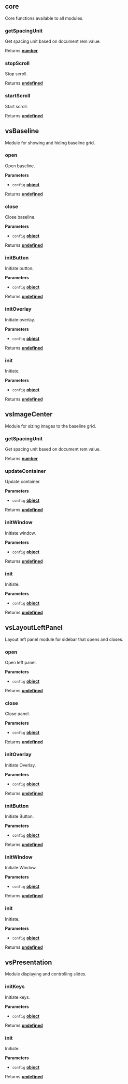 <!-- Generated by documentation.js. Update this documentation by updating the source code. -->

## core

Core functions available to all modules.

### getSpacingUnit

Get spacing unit based on document rem value.

Returns **[number](https://developer.mozilla.org/en-US/docs/Web/JavaScript/Reference/Global_Objects/Number)** 

### stopScroll

Stop scroll.

Returns **[undefined](https://developer.mozilla.org/en-US/docs/Web/JavaScript/Reference/Global_Objects/undefined)** 

### startScroll

Start scroll.

Returns **[undefined](https://developer.mozilla.org/en-US/docs/Web/JavaScript/Reference/Global_Objects/undefined)** 

## vsBaseline

Module for showing and hiding baseline grid.

### open

Open baseline.

**Parameters**

-   `config` **[object](https://developer.mozilla.org/en-US/docs/Web/JavaScript/Reference/Global_Objects/Object)** 

Returns **[undefined](https://developer.mozilla.org/en-US/docs/Web/JavaScript/Reference/Global_Objects/undefined)** 

### close

Close baseline.

**Parameters**

-   `config` **[object](https://developer.mozilla.org/en-US/docs/Web/JavaScript/Reference/Global_Objects/Object)** 

Returns **[undefined](https://developer.mozilla.org/en-US/docs/Web/JavaScript/Reference/Global_Objects/undefined)** 

### initButton

Initiate button.

**Parameters**

-   `config` **[object](https://developer.mozilla.org/en-US/docs/Web/JavaScript/Reference/Global_Objects/Object)** 

Returns **[undefined](https://developer.mozilla.org/en-US/docs/Web/JavaScript/Reference/Global_Objects/undefined)** 

### initOverlay

Initiate overlay.

**Parameters**

-   `config` **[object](https://developer.mozilla.org/en-US/docs/Web/JavaScript/Reference/Global_Objects/Object)** 

Returns **[undefined](https://developer.mozilla.org/en-US/docs/Web/JavaScript/Reference/Global_Objects/undefined)** 

### init

Initiate.

**Parameters**

-   `config` **[object](https://developer.mozilla.org/en-US/docs/Web/JavaScript/Reference/Global_Objects/Object)** 

Returns **[undefined](https://developer.mozilla.org/en-US/docs/Web/JavaScript/Reference/Global_Objects/undefined)** 

## vsImageCenter

Module for sizing images to the baseline grid.

### getSpacingUnit

Get spacing unit based on document rem value.

Returns **[number](https://developer.mozilla.org/en-US/docs/Web/JavaScript/Reference/Global_Objects/Number)** 

### updateContainer

Update container.

**Parameters**

-   `config` **[object](https://developer.mozilla.org/en-US/docs/Web/JavaScript/Reference/Global_Objects/Object)** 

Returns **[undefined](https://developer.mozilla.org/en-US/docs/Web/JavaScript/Reference/Global_Objects/undefined)** 

### initWindow

Initiate window.

**Parameters**

-   `config` **[object](https://developer.mozilla.org/en-US/docs/Web/JavaScript/Reference/Global_Objects/Object)** 

Returns **[undefined](https://developer.mozilla.org/en-US/docs/Web/JavaScript/Reference/Global_Objects/undefined)** 

### init

Initiate.

**Parameters**

-   `config` **[object](https://developer.mozilla.org/en-US/docs/Web/JavaScript/Reference/Global_Objects/Object)** 

Returns **[undefined](https://developer.mozilla.org/en-US/docs/Web/JavaScript/Reference/Global_Objects/undefined)** 

## vsLayoutLeftPanel

Layout left panel module for sidebar that opens and closes.

### open

Open left panel.

**Parameters**

-   `config` **[object](https://developer.mozilla.org/en-US/docs/Web/JavaScript/Reference/Global_Objects/Object)** 

Returns **[undefined](https://developer.mozilla.org/en-US/docs/Web/JavaScript/Reference/Global_Objects/undefined)** 

### close

Close panel.

**Parameters**

-   `config` **[object](https://developer.mozilla.org/en-US/docs/Web/JavaScript/Reference/Global_Objects/Object)** 

Returns **[undefined](https://developer.mozilla.org/en-US/docs/Web/JavaScript/Reference/Global_Objects/undefined)** 

### initOverlay

Initiate Overlay.

**Parameters**

-   `config` **[object](https://developer.mozilla.org/en-US/docs/Web/JavaScript/Reference/Global_Objects/Object)** 

Returns **[undefined](https://developer.mozilla.org/en-US/docs/Web/JavaScript/Reference/Global_Objects/undefined)** 

### initButton

Initiate Button.

**Parameters**

-   `config` **[object](https://developer.mozilla.org/en-US/docs/Web/JavaScript/Reference/Global_Objects/Object)** 

Returns **[undefined](https://developer.mozilla.org/en-US/docs/Web/JavaScript/Reference/Global_Objects/undefined)** 

### initWindow

Initiate Window.

**Parameters**

-   `config` **[object](https://developer.mozilla.org/en-US/docs/Web/JavaScript/Reference/Global_Objects/Object)** 

Returns **[undefined](https://developer.mozilla.org/en-US/docs/Web/JavaScript/Reference/Global_Objects/undefined)** 

### init

Initiate.

**Parameters**

-   `config` **[object](https://developer.mozilla.org/en-US/docs/Web/JavaScript/Reference/Global_Objects/Object)** 

Returns **[undefined](https://developer.mozilla.org/en-US/docs/Web/JavaScript/Reference/Global_Objects/undefined)** 

## vsPresentation

Module displaying and controlling slides.

### initKeys

Initiate keys.

**Parameters**

-   `config` **[object](https://developer.mozilla.org/en-US/docs/Web/JavaScript/Reference/Global_Objects/Object)** 

Returns **[undefined](https://developer.mozilla.org/en-US/docs/Web/JavaScript/Reference/Global_Objects/undefined)** 

### init

Initiate.

**Parameters**

-   `config` **[object](https://developer.mozilla.org/en-US/docs/Web/JavaScript/Reference/Global_Objects/Object)** 

Returns **[undefined](https://developer.mozilla.org/en-US/docs/Web/JavaScript/Reference/Global_Objects/undefined)** 
